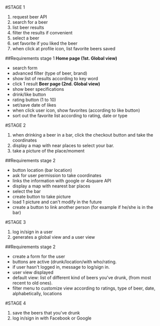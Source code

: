 #STAGE 1
1. request beer API
2. search for a beer
3. list beer results
4. filter the results if convenient
5. select a beer
6. set favorite if you liked the beer
7. when click at profile icon, list favorite beers saved

##Requirements stage 1
**Home page (1st. Global view)** 
+ search form
+ advanced filter (type of beer, brand)
+ show list of results according to key word
+ click 1 result
**Beer page (2nd. Global view)**
+ show beer specifications 
+ drink/like button 
+ rating button (1 to 10)
+ set/save date of likes
+ when click user icon, show favorites (according to like button)
+ sort out the favorite list according to rating, date or type


#STAGE 2
1. when drinking a beer in a bar, click the checkout button and take the coordinates
2. display a map with near places to select your bar.
3. take a picture of the place/moment

##Requirements stage 2
+ button location (bar location)
+ ask for user permission to take coordinates
+ links the information with google or 4square API
+ display a map with nearest bar places
+ select the bar
+ create button to take picture 
+ load 1 picture and can't modify in the future
+ create a button to link another person (for example if he/she is in the bar)


#STAGE 3
1. log in/sign in a user
2. generates a global view and a user view

##Requirements stage 2
+ create a form for the user
+ buttons are active (drunk/location/with who/rating.
+ if user hasn't logged in, message to log/sign in.
+ user view displayed
+ default view: list of different kind of beers you've drunk, (from most recent to old ones).
+ filter menu to customize view according to ratings, type of beer, date, alphabetically, locations


#STAGE 4
1. save the beers that you've drunk
2. log in/sign in with Facebook or Google
